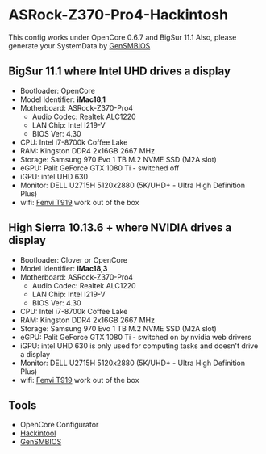 # ASRock-Z370-Pro4-Hackintosh

This config works under OpenCore 0.6.7 and BigSur 11.1
Also, please generate your SystemData by [GenSMBIOS](https://github.com/corpnewt/GenSMBIOS)

## BigSur 11.1 where Intel UHD drives a display
* Bootloader: OpenCore
* Model Identifier:	**iMac18,1** 
* Motherboard: ASRock-Z370-Pro4
    * Audio Codec: Realtek ALC1220
    * LAN Chip: Intel I219-V
    * BIOS Ver: 4.30
* CPU: Intel i7-8700k Coffee Lake
* RAM: Kingston DDR4 2x16GB 2667 MHz
* Storage: Samsung 970 Evo 1 TB M.2 NVME SSD (M2A slot)  
* eGPU: Palit GeForce GTX 1080 Ti - switched off
* iGPU: intel UHD 630
* Monitor: DELL U2715H 5120x2880 (5K/UHD+ - Ultra High Definition Plus)
* wifi: [Fenvi T919](https://aliexpress.ru/item/32778371977.html?&sku_id=12000018003239936) work out of the box

## High Sierra 10.13.6 + where NVIDIA drives a display
* Bootloader: Clover or OpenCore
* Model Identifier:	**iMac18,3**
* Motherboard: ASRock-Z370-Pro4
  * Audio Codec: Realtek ALC1220
  * LAN Chip: Intel I219-V
  * BIOS Ver: 4.30
* CPU: Intel i7-8700k Coffee Lake
* RAM: Kingston DDR4 2x16GB 2667 MHz
* Storage: Samsung 970 Evo 1 TB M.2 NVME SSD (M2A slot)
* eGPU: Palit GeForce GTX 1080 Ti - switched on by nvidia web drivers
* iGPU: intel UHD 630 is only used for computing tasks and doesn't drive a display
* Monitor: DELL U2715H 5120x2880 (5K/UHD+ - Ultra High Definition Plus)
* wifi: [Fenvi T919](https://aliexpress.ru/item/32778371977.html?&sku_id=12000018003239936) work out of the box

## Tools
* OpenCore Configurator
* [Hackintool](https://github.com/headkaze/Hackintool)
* [GenSMBIOS](https://github.com/corpnewt/GenSMBIOS)